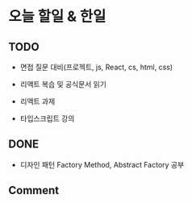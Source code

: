 # 오늘 할일 & 한일

## TODO

- 면접 질문 대비(프로젝트, js, React, cs, html, css)

- 리액트 복습 및 공식문서 읽기

- 리액트 과제

- 타입스크립트 강의

## DONE

- 디자인 패턴 Factory Method, Abstract Factory 공부

## Comment
